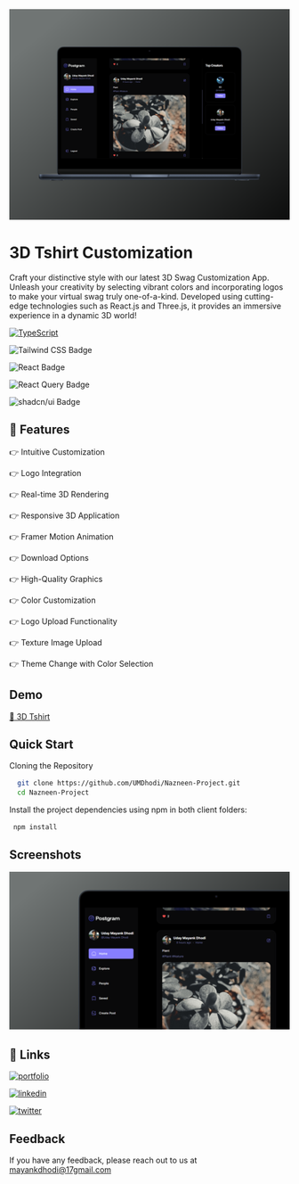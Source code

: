 <img src="https://github.com/UMDhodi/PostGram/blob/main/mockup1.png" alt="banner" >

# 3D Tshirt Customization

Craft your distinctive style with our latest 3D Swag Customization App. Unleash your creativity by selecting vibrant colors and incorporating logos to make your virtual swag truly one-of-a-kind. Developed using cutting-edge technologies such as React.js and Three.js, it provides an immersive experience in a dynamic 3D world!


[![TypeScript](https://img.shields.io/badge/TypeScript-007ACC?style=for-the-badge&logo=typescript&logoColor=white)](https://www.typescriptlang.org/)

![Tailwind CSS Badge](https://img.shields.io/badge/Tailwind%20CSS-06B6D4?logo=tailwindcss&logoColor=fff&style=flat-square)

![React Badge](https://img.shields.io/badge/React-61DAFB?logo=react&logoColor=000&style=flat-square)

![React Query Badge](https://img.shields.io/badge/React%20Query-FF4154?logo=reactquery&logoColor=fff&style=flat-square)

![shadcn/ui Badge](https://img.shields.io/badge/shadcn%2Fui-000?logo=shadcnui&logoColor=fff&style=flat-square)


## 🔋 Features

👉 Intuitive Customization

👉 Logo Integration

👉 Real-time 3D Rendering

👉 Responsive 3D Application

👉 Framer Motion Animation

👉 Download Options

👉 High-Quality Graphics

👉 Color Customization

👉 Logo Upload Functionality

👉 Texture Image Upload

👉 Theme Change with Color Selection


## Demo

[🔗 3D Tshirt](https://postgram-eg.netlify.app/)

## Quick Start

Cloning the Repository

```bash
  git clone https://github.com/UMDhodi/Nazneen-Project.git 
  cd Nazneen-Project
```

Install the project dependencies using npm in both client folders: 

```bash
 npm install
```

## Screenshots
<img src="https://github.com/UMDhodi/PostGram/blob/main/mockup2.png" alt="project-screenshot" >


## 🔗 Links
[![portfolio](https://img.shields.io/badge/my_portfolio-000?style=for-the-badge&logo=ko-fi&logoColor=white)](https://udaymayankdhodi.netlify.app/)

[![linkedin](https://img.shields.io/badge/linkedin-0A66C2?style=for-the-badge&logo=linkedin&logoColor=white)](https://www.linkedin.com/in/mayank-dhodi-a2713a173/)

[![twitter](https://img.shields.io/badge/twitter-1DA1F2?style=for-the-badge&logo=twitter&logoColor=white)](https://twitter.com/MayankDhodi8)


## Feedback

If you have any feedback, please reach out to us at mayankdhodi@17gmail.com
